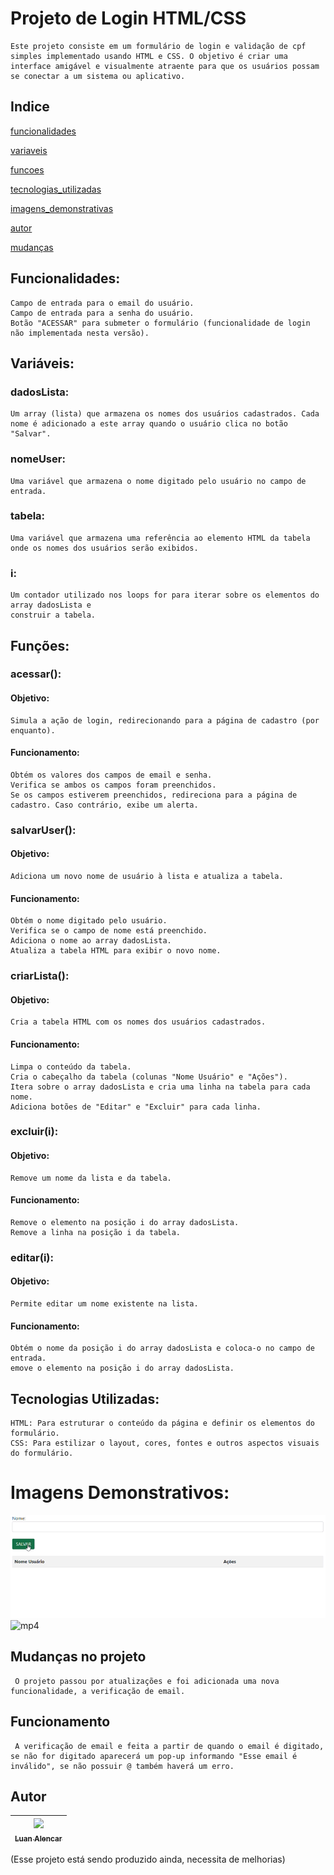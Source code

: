 # Projeto de Login HTML/CSS

    Este projeto consiste em um formulário de login e validação de cpf simples implementado usando HTML e CSS. O objetivo é criar uma interface amigável e visualmente atraente para que os usuários possam se conectar a um sistema ou aplicativo.



## Indice

[funcionalidades](#funcionalidades)

[variaveis](#variáveis)

[funcoes](#funções)

[tecnologias_utilizadas](#tecnologias-utilizadas)

[imagens_demonstrativas](#imagens-demonstrativos)

[autor](#autor)

[mudanças](mudanças-no-projeto)

## Funcionalidades:

    Campo de entrada para o email do usuário.
    Campo de entrada para a senha do usuário.
    Botão "ACESSAR" para submeter o formulário (funcionalidade de login não implementada nesta versão).

## Variáveis:

### dadosLista:

    Um array (lista) que armazena os nomes dos usuários cadastrados. Cada nome é adicionado a este array quando o usuário clica no botão "Salvar".

### nomeUser: 

    Uma variável que armazena o nome digitado pelo usuário no campo de entrada.

### tabela:

    Uma variável que armazena uma referência ao elemento HTML da tabela onde os nomes dos usuários serão exibidos.

### i: 

    Um contador utilizado nos loops for para iterar sobre os elementos do array dadosLista e
    construir a tabela.

## Funções:

### acessar():
#### Objetivo: 

    Simula a ação de login, redirecionando para a página de cadastro (por enquanto).

#### Funcionamento:

    Obtém os valores dos campos de email e senha.
    Verifica se ambos os campos foram preenchidos.
    Se os campos estiverem preenchidos, redireciona para a página de cadastro. Caso contrário, exibe um alerta.

### salvarUser():
#### Objetivo:

    Adiciona um novo nome de usuário à lista e atualiza a tabela.

#### Funcionamento:

    Obtém o nome digitado pelo usuário.
    Verifica se o campo de nome está preenchido.
    Adiciona o nome ao array dadosLista.
    Atualiza a tabela HTML para exibir o novo nome.

### criarLista():
#### Objetivo: 

    Cria a tabela HTML com os nomes dos usuários cadastrados.

#### Funcionamento:

    Limpa o conteúdo da tabela.
    Cria o cabeçalho da tabela (colunas "Nome Usuário" e "Ações").
    Itera sobre o array dadosLista e cria uma linha na tabela para cada nome.
    Adiciona botões de "Editar" e "Excluir" para cada linha.

### excluir(i):
#### Objetivo: 

    Remove um nome da lista e da tabela.

#### Funcionamento:

    Remove o elemento na posição i do array dadosLista.
    Remove a linha na posição i da tabela.

### editar(i):
#### Objetivo:

    Permite editar um nome existente na lista.

#### Funcionamento:

    Obtém o nome da posição i do array dadosLista e coloca-o no campo de entrada.
    emove o elemento na posição i do array dadosLista.
    
## Tecnologias Utilizadas:

    HTML: Para estruturar o conteúdo da página e definir os elementos do formulário.
    CSS: Para estilizar o layout, cores, fontes e outros aspectos visuais do formulário.    

# Imagens Demonstrativos:

![gif](img/demo.gif)
![mp4](img/demo2.gif)


## Mudanças no projeto

     O projeto passou por atualizações e foi adicionada uma nova funcionalidade, a verificação de email.
## Funcionamento 
     A verificação de email e feita a partir de quando o email é digitado, se não for digitado aparecerá um pop-up informando "Esse email é inválido", se não possuir @ também haverá um erro.



## Autor
|  [<img loading="lazy" src="https://avatars.githubusercontent.com/u/140835172?v=4 " width=115><br><sub>Luan Alencar</sub>](https://github.com/luan18alencar) |  
| :---: |


(Esse projeto está sendo produzido ainda, necessita de melhorias)
